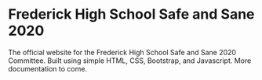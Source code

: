 # Frederick High School Safe and Sane 2020
The official website for the Frederick High School Safe and Sane 2020 Committee. Built using simple HTML, CSS, Bootstrap, and Javascript. More documentation to come.
